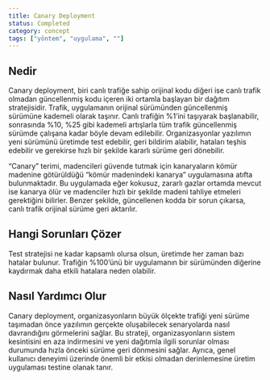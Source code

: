 ```yaml
---
title: Canary Deployment
status: Completed
category: concept
tags: ["yöntem", "uygulama", ""]
---
```


## Nedir

Canary deployment, biri canlı trafiğe sahip orijinal kodu diğeri ise canlı trafik olmadan güncellenmiş kodu içeren iki ortamla başlayan bir dağıtım stratejisidir. 
Trafik, uygulamanın orijinal sürümünden güncellenmiş sürümüne kademeli olarak taşınır. 
Canlı trafiğin %1’ini taşıyarak başlanabilir, sonrasında %10, %25 gibi kademeli artışlarla tüm trafik güncellenmiş sürümde çalışana kadar böyle devam edilebilir. 
Organizasyonlar yazılımın yeni sürümünü üretimde test edebilir, geri bildirim alabilir, hataları teşhis edebilir ve gerekirse hızlı bir şekilde kararlı sürüme geri dönebilir.

“Canary” terimi, madencileri güvende tutmak için kanaryaların kömür madenine götürüldüğü “kömür madenindeki kanarya” uygulamasına atıfta bulunmaktadır. 
Bu uygulamada eğer kokusuz, zararlı gazlar ortamda mevcut ise kanarya ölür ve madenciler hızlı bir şekilde madeni tahliye etmeleri gerektiğini bilirler. 
Benzer şekilde, güncellenen kodda bir sorun çıkarsa, canlı trafik orijinal sürüme geri aktarılır.

## Hangi Sorunları Çözer

Test stratejisi ne kadar kapsamlı olursa olsun, üretimde her zaman bazı hatalar bulunur. 
Trafiğin %100’ünü bir uygulamanın bir sürümünden diğerine kaydırmak daha etkili hatalara neden olabilir.

## Nasıl Yardımcı Olur

Canary deployment, organizasyonların büyük ölçekte trafiği yeni sürüme taşımadan önce yazılımın gerçekte oluşabilecek senaryolarda nasıl davrandığını görmelerini sağlar. 
Bu strateji, organizasyonların sistem kesintisini en aza indirmesini ve yeni dağıtımla ilgili sorunlar olması durumunda hızla önceki sürüme geri dönmesini sağlar. 
Ayrıca, genel kullanıcı deneyimi üzerinde önemli bir etkisi olmadan derinlemesine üretim uygulaması testine olanak tanır.
